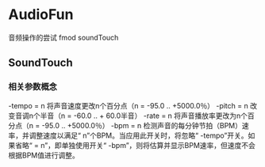# AudioFun

音频操作的尝试  fmod  soundTouch


## SoundTouch

### 相关参数概念

-tempo = n
将声音速度更改n个百分点（n = -95.0 .. +5000.0％）
-pitch = n
改变音调n个半音（n = -60.0 .. + 60.0半音）
-rate = n
将声音播放率更改为n个百分点（n = -95.0 .. +5000.0％）
-bpm = n
检测声音的每分钟节拍（BPM）速率，并调整速度以满足“ n”个BPM。当应用此开关时，将忽略“ -tempo”开关。如果省略“ = n”，即单独使用开关“ -bpm”，则将估算并显示BPM速率，但速度不会根据BPM值进行调整。